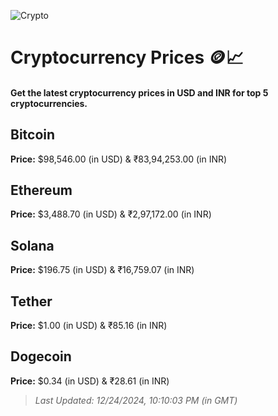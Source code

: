 
![Crypto](https://www.techguide.com.au/wp-content/uploads/2020/11/crypto3.jpeg)

# Cryptocurrency Prices 🪙📈

#### Get the latest cryptocurrency prices in USD and INR for top 5 cryptocurrencies.

## Bitcoin

**Price:** $98,546.00 (in USD) & ₹83,94,253.00 (in INR)

## Ethereum

**Price:** $3,488.70 (in USD) & ₹2,97,172.00 (in INR)

## Solana

**Price:** $196.75 (in USD) & ₹16,759.07 (in INR)

## Tether

**Price:** $1.00 (in USD) & ₹85.16 (in INR)

## Dogecoin

**Price:** $0.34 (in USD) & ₹28.61 (in INR)

> _Last Updated: 12/24/2024, 10:10:03 PM (in GMT)_
